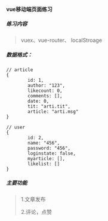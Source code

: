 #### vue移动端页面练习

##### 练习内容

>vuex、vue-router、 localStroage

##### 数据格式：

~~~text
// article
{
        id: 1,
        author: "123",
        likecount: 0,
        comments: [],
        date: 0,
        tit: "arti.tit",
        article: "arti.msg"
}
      
// user
{
        id: 2,
        name: "456",
        password: "456",
        loginstate: false,
        myarticle: [],
        likelist: []
}
~~~



##### 主要功能

>1.文章发布
>
>2.评论，点赞

